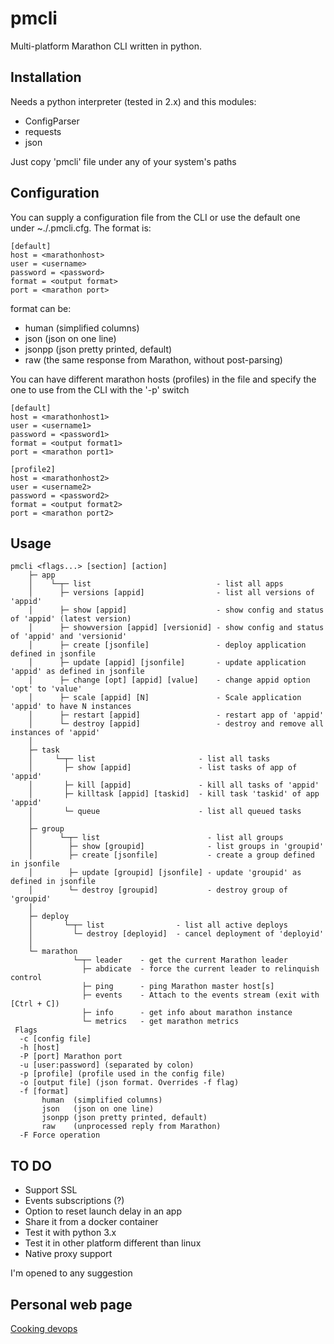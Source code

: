 # pmcli

Multi-platform Marathon CLI written in python.

## Installation

Needs a python interpreter (tested in 2.x) and this modules:

- ConfigParser
- requests
- json

Just copy 'pmcli' file under any of your system's paths

## Configuration

You can supply a configuration file from the CLI or use the default one under ~./.pmcli.cfg. The format is:

```
[default]
host = <marathonhost>
user = <username>
password = <password>
format = <output format>
port = <marathon port>
```
format can be:

* human  (simplified columns)
* json   (json on one line)
* jsonpp (json pretty printed, default)
* raw    (the same response from Marathon, without post-parsing)

You can have different marathon hosts (profiles) in the file and specify the one to use from the CLI with the '-p' switch

```
[default]
host = <marathonhost1>
user = <username1>
password = <password1>
format = <output format1>
port = <marathon port1>

[profile2]
host = <marathonhost2>
user = <username2>
password = <password2>
format = <output format2>
port = <marathon port2>
```

## Usage

```
pmcli <flags...> [section] [action]
    ├─ app
    │    └─┬─ list                            - list all apps
    │      ├─ versions [appid]                - list all versions of 'appid'
    │      ├─ show [appid]                    - show config and status of 'appid' (latest version)
    │      ├─ showversion [appid] [versionid] - show config and status of 'appid' and 'versionid'
    │      ├─ create [jsonfile]               - deploy application defined in jsonfile
    │      ├─ update [appid] [jsonfile]       - update application 'appid' as defined in jsonfile
    │      ├─ change [opt] [appid] [value]    - change appid option 'opt' to 'value'
    │      ├─ scale [appid] [N]               - Scale application 'appid' to have N instances
    │      ├─ restart [appid]                 - restart app of 'appid'
    │      └─ destroy [appid]                 - destroy and remove all instances of 'appid'
    │
    ├─ task
    │     └─┬─ list                       - list all tasks
    │       ├─ show [appid]               - list tasks of app of 'appid'
    │       ├─ kill [appid]               - kill all tasks of 'appid'
    │       ├─ killtask [appid] [taskid]  - kill task 'taskid' of app 'appid'
    │       └─ queue                      - list all queued tasks
    │
    ├─ group
    │      └─┬─ list                        - list all groups
    │        ├─ show [groupid]              - list groups in 'groupid'
    │        ├─ create [jsonfile]           - create a group defined in jsonfile
    │        ├─ update [groupid] [jsonfile] - update 'groupid' as defined in jsonfile
    │        └─ destroy [groupid]           - destroy group of 'groupid'
    │
    ├─ deploy
    │       └─┬─ list                - list all active deploys
    │         └─ destroy [deployid]  - cancel deployment of 'deployid'
    │
    └─ marathon
              └─┬─ leader    - get the current Marathon leader
                ├─ abdicate  - force the current leader to relinquish control
                ├─ ping      - ping Marathon master host[s]
                ├─ events    - Attach to the events stream (exit with [Ctrl + C])
                ├─ info      - get info about marathon instance
                └─ metrics   - get marathon metrics
 Flags
  -c [config file]
  -h [host]
  -P [port] Marathon port
  -u [user:password] (separated by colon)
  -p [profile] (profile used in the config file)
  -o [output file] (json format. Overrides -f flag)
  -f [format]
       human  (simplified columns)
       json   (json on one line)
       jsonpp (json pretty printed, default)
       raw    (unprocessed reply from Marathon)
  -F Force operation

```

## TO DO

- Support SSL
- Events subscriptions (?)
- Option to reset launch delay in an app
- Share it from a docker container
- Test it with python 3.x
- Test it in other platform different than linux
- Native proxy support

I'm opened to any suggestion

## Personal web page

[Cooking devops](http://cookingdevops.blogspot.com)


